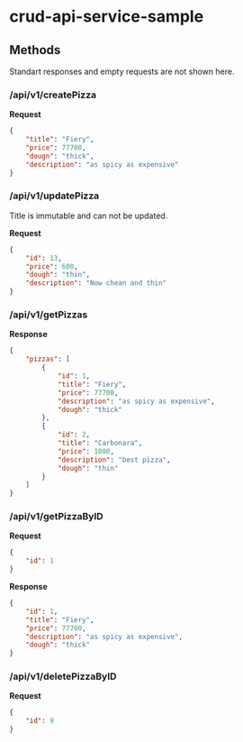 # crud-api-service-sample

## Methods

Standart responses and empty requests are not shown here. 

### /api/v1/createPizza

**Request**

```json
{
    "title": "Fiery",
    "price": 77700,
    "dougn": "thick",
    "description": "as spicy as expensive"
}
```

### /api/v1/updatePizza

Title is immutable and can not be updated.

**Request**

```json
{
    "id": 13,
    "price": 600,
    "dough": "thin",
    "description": "Now chean and thin"
}
```

### /api/v1/getPizzas

**Response**

```json
{
    "pizzas": [
        {
            "id": 1,
            "title": "Fiery",
            "price": 77700,
            "description": "as spicy as expensive",
            "dough": "thick"
        },
        {
            "id": 2,
            "title": "Carbonara",
            "price": 1000,
            "description": "best pizza",
            "dough": "thin"
        }
    ]
}
```

### /api/v1/getPizzaByID

**Request**

```json
{
    "id": 1
}
```

**Response**

```json
{
    "id": 1,
    "title": "Fiery",
    "price": 77700,
    "description": "as spicy as expensive",
    "dough": "thick"
}
```

### /api/v1/deletePizzaByID

**Request**

```json
{
    "id": 9
}
```